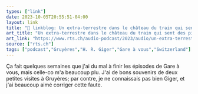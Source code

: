```yaml
---
types: ["link"]
date: 2023-10-05T20:55:51-04:00
layout: link
title: "🔗 linkblog: Un extra-terrestre dans le château du train qui sent des pieds! (Gruyères, FR) - rts.ch - Portail Audio'"
art_title: "Un extra-terrestre dans le château du train qui sent des pieds! (Gruyères, FR) - rts.ch - Portail Audio"
art_link: "https://www.rts.ch/audio-podcast/2023/audio/un-extra-terrestre-dans-le-chateau-du-train-qui-sent-des-pieds-gruyeres-fr-26172989.html"
source: ["rts.ch"]
tags: ["podcast","Gruyères","H. R. Giger","Gare à vous","Switzerland"]
---
```

Ça fait quelques semaines que j'ai du mal à finir les épisodes de Gare à vous, mais celle-co m'a beaucoup plu. J'ai de bons souvenirs de deux petites visites à Gruyères; par contre, je ne connaissais pas bien Giger, et j'ai beaucoup aimé corriger cette faute.
